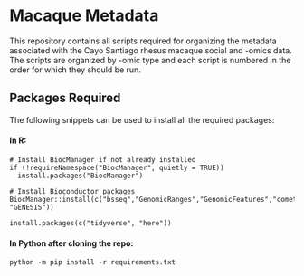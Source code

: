 # Macaque Metadata

This repository contains all scripts required for organizing the metadata associated with the Cayo Santiago rhesus macaque social and -omics data. The scripts are organized by -omic type and each script is numbered in the order for which they should be run.

## Packages Required

The following snippets can be used to install all the required packages:

#### In R:

```         
# Install BiocManager if not already installed
if (!requireNamespace("BiocManager", quietly = TRUE))
  install.packages("BiocManager")

# Install Bioconductor packages
BiocManager::install(c("bsseq","GenomicRanges","GenomicFeatures","comethyl", "GENESIS"))

install.packages(c("tidyverse", "here"))
```

#### In Python after cloning the repo:

```         
python -m pip install -r requirements.txt
```
